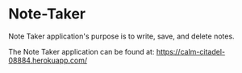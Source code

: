 # Note-Taker

Note Taker application's purpose is to write, save, and delete notes.

The Note Taker application can be found at: https://calm-citadel-08884.herokuapp.com/
